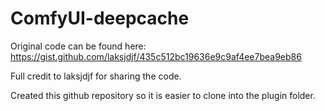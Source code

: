 # ComfyUI-deepcache

Original code can be found here: https://gist.github.com/laksjdjf/435c512bc19636e9c9af4ee7bea9eb86

Full credit to laksjdjf for sharing the code.

Created this github repository so it is easier to clone into the plugin folder.